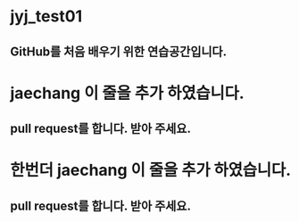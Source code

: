 ﻿# jyj_test01 
## GitHub를 처음 배우기 위한 연습공간입니다. 

# jaechang 이 줄을 추가 하였습니다.
## pull request를 합니다. 받아 주세요.


# 한번더 jaechang 이 줄을 추가 하였습니다.
## pull request를 합니다. 받아 주세요.
